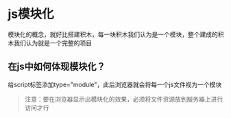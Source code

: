 # js模块化

模块化的概念，就好比搭建积木，每一块积木我们认为是一个模块，整个建成的积木我们认为就是一个完整的项目

## 在js中如何体现模块化？

给script标签添加type="module"，此后浏览器就会将每一个js文件视为一个模块

> 注意：要在浏览器显示出模块化的效果，必须将文件资源放到服务器上进行访问才行